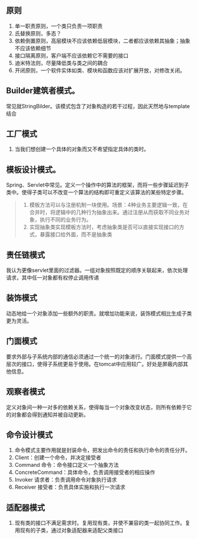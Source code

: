 ## 原则
1. 单一职责原则，一个类只负责一项职责
2. 氏替换原则，多态？
3. 依赖倒置原则，高层模块不应该依赖低层模块，二者都应该依赖其抽象；抽象不应该依赖细节
4. 接口隔离原则，客户端不应该依赖它不需要的接口
5. 迪米特法则，尽量降低类与类之间的耦合
6. 开闭原则，一个软件实体如类、模块和函数应该对扩展开放，对修改关闭。

## Builder建筑者模式。
常见就StringBilder。该模式包含了对象构造的若干过程，因此天然地与template结合

## 工厂模式
1. 当我们想创建一个具体的对象而又不希望指定具体的类时。

## 模板设计模式。
Spring、Servlet中常见。定义一个操作中的算法的框架，而将一些步骤延迟到子类中。使得子类可以不改变一个算法的结构即可重定义该算法的某些特定步骤。
> 1. 模板方法可以与注册机制一块使用。场景：4种业务主要逻辑一致，在合并时，将逻辑中的几种行为抽象出来。通过注册从而获取不同业务对象，执行不同的业务行为。
> 1. 实现抽象类实现模板方法时，考虑抽象类是否可以直接实现接口的方式，暴露接口给外面，而不是抽象类
## 责任链模式
我认为更像servlet里面的过滤器。一组对象按照既定的顺序关联起来，依次处理请求，其中任一对象都有权停止调用传递

## 装饰模式
动态地给一个对象添加一些额外的职责。就增加功能来说，装饰模式相比生成子类更为灵活。

## 门面模式
要求外部与子系统内部的通信必须通过一个统一的对象进行。门面模式提供一个高层次的接口，使得子系统更易于使用。在tomcat中应用较广。好处是屏蔽内部其他信息。

## 观察者模式
定义对象间一种一对多的依赖关系，使得每当一个对象改变状态，则所有依赖于它的对象都会得到通知并被自动更新。

## 命令设计模式
1. 命令模式主要作用就是封装命令，把发出命令的责任和执行命令的责任分开。
2. Client：创建一个命令，并决定接受者
1. Command 命令：命令接口定义一个抽象方法
1. ConcreteCommand：具体命令，负责调用接受者的相应操作
1. Invoker 请求者：负责调用命令对象执行请求
1. Receiver 接受者：负责具体实施和执行一次请求

## 适配器模式
1. 现有类的接口不满足需求时。复用现有类，并使不兼容的类一起协同工作。复用现有的子类，通过对象适配器来适配父类接口
